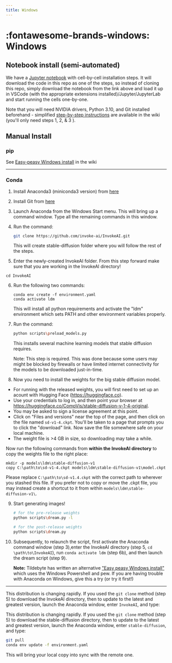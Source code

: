 ```yaml
---
title: Windows
---
```


# :fontawesome-brands-windows: Windows

## **Notebook install (semi-automated)**

We have a
[Jupyter notebook](https://github.com/invoke-ai/InvokeAI/blob/main/notebooks/Stable-Diffusion-local-Windows.ipynb)
with cell-by-cell installation steps. It will download the code in this repo as
one of the steps, so instead of cloning this repo, simply download the notebook
from the link above and load it up in VSCode (with the appropriate extensions
installed)/Jupyter/JupyterLab and start running the cells one-by-one.

Note that you will need NVIDIA drivers, Python 3.10, and Git installed
beforehand - simplified
[step-by-step instructions](https://github.com/invoke-ai/InvokeAI/wiki/Easy-peasy-Windows-install)
are available in the wiki (you'll only need steps 1, 2, & 3 ).

## **Manual Install**

### **pip**

See
[Easy-peasy Windows install](https://github.com/invoke-ai/InvokeAI/wiki/Easy-peasy-Windows-install)
in the wiki

---

### **Conda**

1. Install Anaconda3 (miniconda3 version) from [here](https://docs.anaconda.com/anaconda/install/windows/)

2. Install Git from [here](https://git-scm.com/download/win)

3. Launch Anaconda from the Windows Start menu. This will bring up a command
   window. Type all the remaining commands in this window.

4. Run the command:

    ```bash
    git clone https://github.com/invoke-ai/InvokeAI.git
    ```

    This will create stable-diffusion folder where you will follow the rest of
    the steps.

5. Enter the newly-created InvokeAI folder. From this step forward make sure that you are working in the InvokeAI directory!

```
cd InvokeAI
```

6. Run the following two commands:

    ```batch
    conda env create -f environment.yaml
    conda activate ldm
    ```

    This will install all python requirements and activate the "ldm" environment
    which sets PATH and other environment variables properly.

7. Run the command:

    ```bash
    python scripts\preload_models.py
    ```

    This installs several machine learning models that stable diffusion requires.

    Note: This step is required. This was done because some users may might be
    blocked by firewalls or have limited internet connectivity for the models to
    be downloaded just-in-time.

8. Now you need to install the weights for the big stable diffusion model.

- For running with the released weights, you will first need to set up an acount with Hugging Face (https://huggingface.co).
- Use your credentials to log in, and then point your browser at https://huggingface.co/CompVis/stable-diffusion-v-1-4-original.
- You may be asked to sign a license agreement at this point.
- Click on "Files and versions" near the top of the page, and then click on the file named `sd-v1-4.ckpt`. You'll be taken to a page that
  prompts you to click the "download" link. Now save the file somewhere safe on your local machine.
- The weight file is >4 GB in size, so
  downloading may take a while.

Now run the following commands from **within the InvokeAI directory** to copy the weights file to the right place:

```
mkdir -p models\ldm\stable-diffusion-v1
copy C:\path\to\sd-v1-4.ckpt models\ldm\stable-diffusion-v1\model.ckpt
```

Please replace `C:\path\to\sd-v1.4.ckpt` with the correct path to wherever you stashed this file. If you prefer not to copy or move the .ckpt file,
you may instead create a shortcut to it from within `models\ldm\stable-diffusion-v1\`.

9. Start generating images!

    ```bash
    # for the pre-release weights
    python scripts\dream.py -l

    # for the post-release weights
    python scripts\dream.py
    ```

10. Subsequently, to relaunch the script, first activate the Anaconda command window (step 3),enter the InvokeAI directory (step 5, `cd \path\to\InvokeAI`), run `conda activate ldm` (step 6b), and then launch the dream script (step 9).

    **Note:** Tildebyte has written an alternative
    ["Easy peasy Windows install"](https://github.com/invoke-ai/InvokeAI/wiki/Easy-peasy-Windows-install)
    which uses the Windows Powershell and pew. If you are having trouble with
    Anaconda on Windows, give this a try (or try it first!)

---

This distribution is changing rapidly. If you used the `git clone` method (step 5) to download the InvokeAI directory, then to update to the latest and greatest version, launch the Anaconda window, enter `InvokeAI`, and type:

This distribution is changing rapidly. If you used the `git clone` method
(step 5) to download the stable-diffusion directory, then to update to the
latest and greatest version, launch the Anaconda window, enter
`stable-diffusion`, and type:

```bash
git pull
conda env update -f environment.yaml
```

This will bring your local copy into sync with the remote one.
